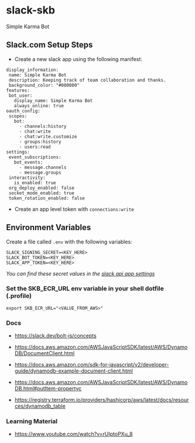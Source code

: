# slack-skb
Simple Karma Bot

## Slack.com Setup Steps

 - Create a new slack app using the following manifest:
 ```
 display_information:
  name: Simple Karma Bot
  description: Keeping track of team collaboration and thanks.
  background_color: "#000000"
features:
  bot_user:
    display_name: Simple Karma Bot
    always_online: true
oauth_config:
  scopes:
    bot:
      - channels:history
      - chat:write
      - chat:write.customize
      - groups:history
      - users:read
settings:
  event_subscriptions:
    bot_events:
      - message.channels
      - message.groups
  interactivity:
    is_enabled: true
  org_deploy_enabled: false
  socket_mode_enabled: true
  token_rotation_enabled: false
 ```

 - Create an app level token with `connections:write` 

## Environment Variables

Create a file called `.env` with the following variables:
```
SLACK_SIGNING_SECRET=<KEY_HERE>
SLACK_BOT_TOKEN=<KEY_HERE>
SLACK_APP_TOKEN=<KEY_HERE>
```

_You can find these secret values in the [slack api app settings](https://api.slack.com/apps/)_

### Set the SKB_ECR_URL env variable in your shell dotfile (.profile)

`export SKB_ECR_URL="<VALUE_FROM_AWS>"`

### Docs

 - https://slack.dev/bolt-js/concepts

 - https://docs.aws.amazon.com/AWSJavaScriptSDK/latest/AWS/DynamoDB/DocumentClient.html
 - https://docs.aws.amazon.com/sdk-for-javascript/v2/developer-guide/dynamodb-example-document-client.html
 - https://docs.aws.amazon.com/AWSJavaScriptSDK/latest/AWS/DynamoDB.html#putItem-propertyc
 - https://registry.terraform.io/providers/hashicorp/aws/latest/docs/resources/dynamodb_table


### Learning Material

 - https://www.youtube.com/watch?v=rUIptoPXu_8
